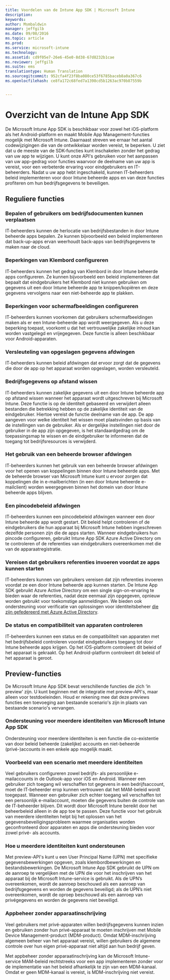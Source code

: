 ```yaml
---
title: Voordelen van de Intune App SDK | Microsoft Intune
description: 
keywords: 
author: Msmbaldwin
manager: jeffgilb
ms.date: 09/08/2016
ms.topic: article
ms.prod: 
ms.service: microsoft-intune
ms.technology: 
ms.assetid: cd9f05e7-26e6-45e0-8d38-67d8232b1cae
ms.reviewer: jeffgilb
ms.suite: ems
translationtype: Human Translation
ms.sourcegitcommit: 952cfa4f23f8ba080ce53f6785baceb8a0a367c6
ms.openlocfilehash: ce8fa172c68fed7a1398cd5b1263ac970b87559b


---
```


# Overzicht van de Intune App SDK
De Microsoft Intune App SDK is beschikbaar voor zowel het iOS-platform als het Android-platform en maakt Mobile App Management-functies mogelijk met Microsoft Intune. Daarnaast streven we ernaar het aantal codewijzigingen die van de ontwikkelaar worden vereist, te beperken. U ziet dat u de meeste van de SDK-functies kunt inschakelen zonder het gedrag van uw app te wijzigen. U kunt onze API's gebruiken voor het aanpassen van uw app-gedrag voor functies waarvoor de deelname van uw app is vereist, voor een verbeterde ervaring voor eindgebruikers en IT-beheerders. Nadat u uw app hebt ingeschakeld, kunnen IT-beheerders beleid implementeren voor door Intune beheerde apps en van deze functies profiteren om hun bedrijfsgegevens te beveiligen.

## Reguliere functies

### Bepalen of gebruikers om bedrijfsdocumenten kunnen verplaatsen
IT-beheerders kunnen de herlocatie van bedrijfsbestanden in door Intune beheerde apps bepalen. Ze kunnen bijvoorbeeld een beleid implementeren dat back-up-apps ervan weerhoudt back-apps van bedrijfsgegevens te maken naar de cloud.

### Beperkingen van Klembord configureren
IT-beheerders kunnen het gedrag van Klembord in door Intune beheerde apps configureren. Ze kunnen bijvoorbeeld een beleid implementeren dat bepaalt dat eindgebruikers het Klembord niet kunnen gebruiken om gegevens uit een door Intune beheerde app te knippen/kopiëren en deze gegevens vervolgens naar een niet-beheerde app te plakken.

### Beperkingen voor schermafbeeldingen configureren
IT-beheerders kunnen voorkomen dat gebruikers schermafbeeldingen maken als er een Intune-beheerde app wordt weergegeven. Als u deze beperking toepast, voorkomt u dat het vertrouwelijke zakelijke inhoud kan worden vastgelegd en vrijegegeven. Deze functie is alleen beschikbaar voor Android-apparaten.

### Versleuteling van opgeslagen gegevens afdwingen
IT-beheerders kunnen beleid afdwingen dat ervoor zorgt dat de gegevens die door de app op het apparaat worden opgeslagen, worden versleuteld.

### Bedrijfsgegevens op afstand wissen
IT-beheerders kunnen zakelijke gegevens uit een door Intune beheerde app op afstand wissen wanneer het apparaat wordt uitgeschreven bij Microsoft Intune. Deze functie is op de identiteit gebaseerd en verwijdert alleen bestanden die betrekking hebben op de zakelijke identiteit van de eindgebruiker. Hiertoe vereist de functie deelname van de app. De app aangeven voor welke identiteit het wissen moet plaatsvinden op basis van de instellingen van de gebruiker. Als er dergelijke instellingen niet door de gebruiker in de app zijn opgegeven, is het standaardgedrag om de toepassingsmap te wissen en de eindgebruiker te informeren dat de toegang tot bedrijfsresources is verwijderd.

### Het gebruik van een beheerde browser afdwingen
IT-beheerders kunnen het gebruik van een beheerde browser afdwingen voor het openen van koppelingen binnen door Intune beheerde apps. Met de beheerde browser van Microsoft Intune kunt u ervoor zorgen dat koppelingen die in e-mailberichten (in een door Intune beheerde e-mailclient) worden weergegeven binnen het domein van door Intune beheerde apps blijven.

### Een pincodebeleid afdwingen
IT-beheerders kunnen een pincodebeleid afdwingen wanneer een door Intune beheerde app wordt gestart. Dit beleid helpt controleren of de eindgebruikers die hun apparaat bij Microsoft Intune hebben ingeschreven dezelfde personen zijn die de apps starten. Wanneer eindgebruikers hun pincode configureren, gebruikt Intune App SDK Azure Active Directory om te controleren of de referenties van eindgebruikers overeenkomen met die van de apparaatregistratie.

### Vereisen dat gebruikers referenties invoeren voordat ze apps kunnen starten
IT-beheerders kunnen van gebruikers vereisen dat zijn referenties invoeren voordat ze een door Intune beheerde app kunnen starten. De Intune App SDK gebruikt Azure Active Directory om een single sign-on-ervaring te bieden waar de referenties, nadat deze eenmaal zijn opgegeven, opnieuw worden gebruikt voor toekomstige aanmeldingen. We bieden ook ondersteuning voor verificatie van oplossingen voor identiteitsbeheer [die zijn gefedereerd met Azure Active Directory](https://msdn.microsoft.com/library/azure/jj679342.aspx).

### De status en compatibiliteit van apparaten controleren
IT-beheerders kunnen een status en de compatibiliteit van apparaten met het bedrijfsbeleid controleren voordat eindgebruikers toegang tot door Intune beheerde apps krijgen. Op het iOS-platform controleert dit beleid of het apparaat is gekraakt. Op het Android-platform controleert dit beleid of het apparaat is geroot.

## Preview-functies
De Microsoft Intune App SDK bevat verschillende functies die zich ‘in preview’ zijn. U kunt beginnen met de integratie met preview-API's, maar alleen voor testdoeleinden. Houd er rekening mee dat deze previews functies een toevoeging aan bestaande scenario's zijn in plaats van bestaande scenario's vervangen.

### Ondersteuning voor meerdere identiteiten van Microsoft Intune App SDK
Ondersteuning voor meerdere identiteiten is een functie die co-existentie van door beleid beheerde (zakelijke) accounts en niet-beheerde (privé-)accounts in een enkele app mogelijk maakt.

### Voorbeeld van een scenario met meerdere identiteiten
Veel gebruikers configureren zowel bedrijfs- als persoonlijke e-mailaccounts in de Outlook-app voor iOS en Android. Wanneer een gebruiker zich toegang wil verschaffen tot gegevens in een bedrijfsaccount, moet de IT-beheerder erop kunnen vertrouwen dat het MAM-beleid wordt toegepast. Wanneer een gebruiker zich echter toegang wil verschaffen tot een persoonlijk e-mailaccount, moeten die gegevens buiten de controle van de IT-beheerder blijven. Dit wordt door Microsoft Intune bereikt door het beheerbeleid alleen in de app toe te passen. Deze functie voor het gebruik van meerdere identiteiten helpt bij het oplossen van het gegevensbeveiligingsprobleem waarmee organisaties worden geconfronteerd door apparaten en apps die ondersteuning bieden voor zowel privé- als accounts.

### Hoe u meerdere identiteiten kunt ondersteunen
Met preview-API's kunt u een User Principal Name (UPN) met specifieke gegevensbewerkingen opgeven, zoals klembordbewerkingen en bestandsbewerkingen. De Microsoft Intune App SDK gebruikt de UPN om de aanroep te vergelijken met de UPN die voor het inschrijven van het apparaat bij de Microsoft Intune-service is gebruikt. Als de UPN’s overeenkomen, wordt de aanroep beschouwd als een aanroep van bedrijfsgegevens en worden de gegevens beveiligd; als de UPN’s niet overeenkomen, wordt de oproep beschouwd als een aanroep van privégegevens en worden de gegevens niet beveiligd.

### Appbeheer zonder apparaatinschrijving
Veel gebruikers met privé-apparaten willen bedrijfsgegevens kunnen inzien en gebruiken zonder hun privé-apparaat te moeten inschrijven met Mobile Device Management-product (MDM-product). Omdat MDM-inschrijving algemeen beheer van het apparaat vereist, willen gebruikers de algemene controle over hun eigen privé-apparaat niet altijd aan hun bedrijf geven.

Met appbeheer zonder apparaatinschrijving kan de Microsoft Intune-service MAM-beleid rechtstreeks voor een app implementeren zonder voor de implementatie van het beleid afhankelijk te zijn van een MDM-kanaal. Omdat er geen MDM-kanaal is vereist, is MDM-inschrijving niet vereist.




<!--HONumber=Sep16_HO2-->


